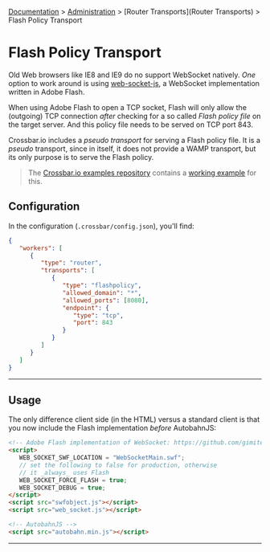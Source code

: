 [Documentation](.) > [Administration](Administration) > [Router Transports](Router Transports) > Flash Policy Transport

# Flash Policy Transport

Old Web browsers like IE8 and IE9 do no support WebSocket natively. *One* option to work around is using [web-socket-js](https://github.com/gimite/web-socket-js), a WebSocket implementation written in Adobe Flash.

When using Adobe Flash to open a TCP socket, Flash will only allow the (outgoing) TCP connection *after* checking for a so called *Flash policy file* on the target server. And this policy file needs to be served on TCP port 843.

Crossbar.io includes a *pseudo transport* for serving a Flash policy file. It is a *pseudo* transport, since in itself, it does not provide a WAMP transport, but its only purpose is to serve the Flash policy.

> The [Crossbar.io examples repository](https://github.com/crossbario/crossbarexamples) contains a [working example](https://github.com/crossbario/crossbarexamples/tree/master/flash) for this.

## Configuration

In the configuration (`.crossbar/config.json`), you'll find:

```json
{
   "workers": [
      {
         "type": "router",
         "transports": [
            {
               "type": "flashpolicy",
               "allowed_domain": "*",
               "allowed_ports": [8080],
               "endpoint": {
                  "type": "tcp",
                  "port": 843
               }
            }
         ]
      }
   ]
}
```

---

## Usage

The only difference client side (in the HTML) versus a standard client is that you now include the Flash implementation *before* AutobahnJS:

```html
<!-- Adobe Flash implementation of WebSocket: https://github.com/gimite/web-socket-js -->
<script>
   WEB_SOCKET_SWF_LOCATION = "WebSocketMain.swf";
   // set the following to false for production, otherwise
   // it _always_ uses Flash
   WEB_SOCKET_FORCE_FLASH = true;
   WEB_SOCKET_DEBUG = true;
</script>
<script src="swfobject.js"></script>
<script src="web_socket.js"></script>

<!-- AutobahnJS -->
<script src="autobahn.min.js"></script>
```

---
